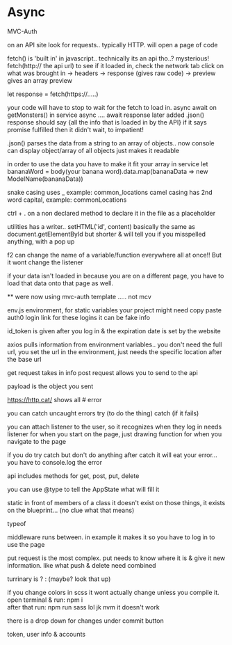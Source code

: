 # Async

<!-- SECTION API -->

MVC-Auth

on an API site look for requests.. typically HTTP. will open a page of code

fetch()     is 'built in' in javascript.. technically its an api tho..? mysterious!
fetch(http:// the api url)
to see if it loaded in, check the network tab 
click on what was brought in -> headers -> response (gives raw code) -> preview gives an array preview

let response = fetch(https://.....)

your code will have to stop to wait for the fetch to load in. async await on getMonsters() in service
async    .... await response          later added   .json()
response should say {all the info that is loaded in by the API}
if it says promise fulfilled then it didn't wait, to impatient!

.json() parses the data from a string to an array of objects.. now console can display object/array of all objects
just makes it readable

in order to use the data you have to make it fit your array      in service
let bananaWord = body(your banana word).data.map(bananaData => new ModelName(bananaData))

snake casing uses _                example: common_locations
camel casing has 2nd word capital, example: commonLocations

<!-- awesome tip!!! -->
ctrl + . on a non declared method to declare it in the file as a placeholder

utilities has a writer.. setHTML('id', content)
basically the same as document.getElementById but shorter & will tell you if you misspelled anything, with a pop up 

<!-- NOTE super helpful tip for changing all names at once -->
f2 can change the name of a variable/function everywhere all at once!! But it wont change the listener

if your data isn't loaded in because you are on a different page, you have to load that data onto that page as well. 


** were now using mvc-auth template ..... not mcv

env.js environment, for static variables your project might need
copy paste auth0 login link
for these logins it can be fake info

id_token is given after you log in & the expiration date is set by the website

axios pulls information from environment variables.. you don't need the full url, you set the url in the environment, just needs the specific location after the base url

get request takes in info
post request allows you to send to the api

payload is the object you sent

https://http.cat/        shows all # error


you can catch uncaught errors
try (to do the thing)      catch    (if it fails)

you can attach listener to the user, so it recognizes when they log in
needs listener for when you start on the page, just drawing function for when you navigate to the page

if you do try   catch but don't do anything after catch it will eat your error... you have to console.log the error

api includes methods for get, post, put, delete

you can use @type to tell the AppState what will fill it

static in front of members of a class it doesn't exist on those things, it exists on the blueprint... (no clue what that means)

typeof

middleware runs between. in example it makes it so you have to log in to use the page

put request is the most complex. put needs to know where it is & give it new information. like what push & delete need combined

turrinary is ? :    (maybe? look that up)


if you change colors in scss it wont actually change unless you compile it. 
open terminal & run: npm i   
after that run: npm run sass
lol jk nvm it doesn't work

there is a drop down for changes under commit button 

token, user info & accounts
